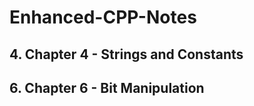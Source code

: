 # Enhanced-CPP-Notes



## 4. Chapter 4 - Strings and Constants

## 6. Chapter 6 - Bit Manipulation

